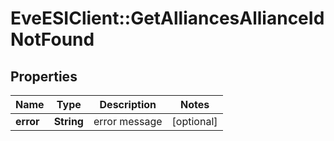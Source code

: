 # EveESIClient::GetAlliancesAllianceIdNotFound

## Properties
Name | Type | Description | Notes
------------ | ------------- | ------------- | -------------
**error** | **String** | error message | [optional] 


